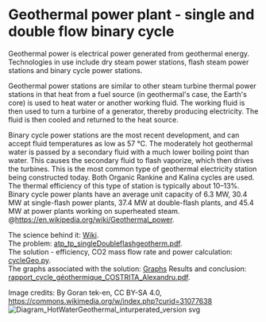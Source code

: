 # Geothermal power plant - single and double flow binary cycle 

Geothermal power is electrical power generated from geothermal energy. Technologies in use include dry steam power stations, flash steam power stations and binary cycle power stations.

Geothermal power stations are similar to other steam turbine thermal power stations in that heat from a fuel source (in geothermal's case, the Earth's core) is used to heat water or another working fluid. The working fluid is then used to turn a turbine of a generator, thereby producing electricity. The fluid is then cooled and returned to the heat source.

Binary cycle power stations are the most recent development, and can accept fluid temperatures as low as 57 °C. The moderately hot geothermal water is passed by a secondary fluid with a much lower boiling point than water. This causes the secondary fluid to flash vaporize, which then drives the turbines. This is the most common type of geothermal electricity station being constructed today. Both Organic Rankine and Kalina cycles are used. The thermal efficiency of this type of station is typically about 10–13%. Binary cycle power plants have an average unit capacity of 6.3 MW, 30.4 MW at single-flash power plants, 37.4 MW at double-flash plants, and 45.4 MW at power plants working on superheated steam. @https://en.wikipedia.org/wiki/Geothermal_power.

The science behind it: [Wiki](https://en.wikipedia.org/wiki/Geothermal_power).  
The problem: [atp_tp_singleDoubleflashgeotherm.pdf](https://github.com/AlexPhysics/PythonProjects/blob/main/Geothermal%20power%20plant%20-%20single%20and%20double%20flow/atp_tp_singleDoubleflashgeotherm.pdf).  
The solution - efficiency, CO2 mass flow rate and power calculation: [cycleGeo.py](https://github.com/AlexPhysics/PythonProjects/blob/main/Geothermal%20power%20plant%20-%20single%20and%20double%20flow/cycleGeo.py).  
The graphs associated with the solution: [Graphs](https://github.com/AlexPhysics/PythonProjects/tree/main/Geothermal%20power%20plant%20-%20single%20and%20double%20flow/Graphs)
Results and conclusion: [rapport_cycle_géothermique_COSTRITA_Alexandru.pdf](https://github.com/AlexPhysics/PythonProjects/blob/main/Geothermal%20power%20plant%20-%20single%20and%20double%20flow/rapport_cycle_g%C3%A9othermique_COSTRITA_Alexandru.pdf).  

Image credits: By Goran tek-en, CC BY-SA 4.0, https://commons.wikimedia.org/w/index.php?curid=31077638
![Diagram_HotWaterGeothermal_inturperated_version svg](https://github.com/AlexPhysics/PythonProjects/assets/81239843/cad7fdbb-641a-4f75-919e-2074e4560c15)
